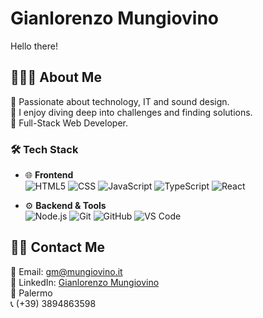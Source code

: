 # Gianlorenzo Mungiovino

Hello there!

## 👨🏻‍💻 About Me

🔹 Passionate about technology, IT and sound design.  
🔹 I enjoy diving deep into challenges and finding solutions.  
🔹 Full-Stack Web Developer.

### 🛠 Tech Stack

- 🌐 **Frontend**  
  ![HTML5](https://img.shields.io/badge/HTML5-E4B6A0?style=for-the-badge&logo=html5&logoColor=white)
  ![CSS](https://img.shields.io/badge/CSS3-B1C4E5?style=for-the-badge&logo=css3&logoColor=white)
  ![JavaScript](https://img.shields.io/badge/JavaScript-F7E3AF?style=for-the-badge&logo=javascript&logoColor=black)
  ![TypeScript](https://img.shields.io/badge/TypeScript-AEC6D8?style=for-the-badge&logo=typescript&logoColor=white)
  ![React](https://img.shields.io/badge/React-91B3D9?style=for-the-badge&logo=react&logoColor=white)

- ⚙️ **Backend & Tools**  
  ![Node.js](https://img.shields.io/badge/Node.js-96C18A?style=for-the-badge&logo=nodedotjs&logoColor=white)
  ![Git](https://img.shields.io/badge/Git-D99A9A?style=for-the-badge&logo=git&logoColor=white)
  ![GitHub](https://img.shields.io/badge/GitHub-8B8B8B?style=for-the-badge&logo=github&logoColor=white)
  ![VS Code](https://img.shields.io/badge/VS%20Code-8FAADC?style=for-the-badge&logo=visual%20studio%20code&logoColor=white)

## 🤝🏻 Contact Me

📧 Email: gm@mungiovino.it  
🔗 LinkedIn: [Gianlorenzo Mungiovino](https://www.linkedin.com/in/gianlorenzo-mungiovino/)  
📍 Palermo  
📞 (+39) 3894863598
